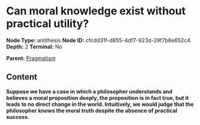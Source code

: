 # Can moral knowledge exist without practical utility?

**Node Type:** antithesis
**Node ID:** cfcdd31f-d855-4df7-923d-29f7b8e652c4
**Depth:** 2
**Terminal:** No

**Parent:** [Pragmatism](pragmatism.md)

## Content

**Suppose we have a case in which a philosopher understands and believes a moral proposition deeply, the proposition is in fact true, but it leads to no direct change in the world. Intuitively, we would judge that the philosopher knows the moral truth despite the absence of practical success.**

